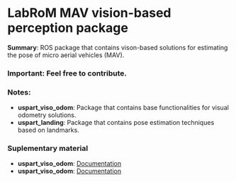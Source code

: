 # LabRoM MAV vision-based perception package
**Summary**: ROS package that contains vison-based solutions for estimating the pose of micro aerial vehicles (MAV).
### **Important**: Feel free to contribute.
### Notes:
* **uspart_viso_odom**: Package that contains base functionalities for visual odometry solutions. 
* **uspart_landing**: Package that contains pose estimation techniques based on landmarks.
 
### Suplementary material
* **uspart_viso_odom**: [Documentation](www.labrom.eesc.usp.br/doxygen/viso_odom/html)
* **uspart_viso_odom**: [Documentation](www.labrom.eesc.usp.br/doxygen/landing/html) 
	
